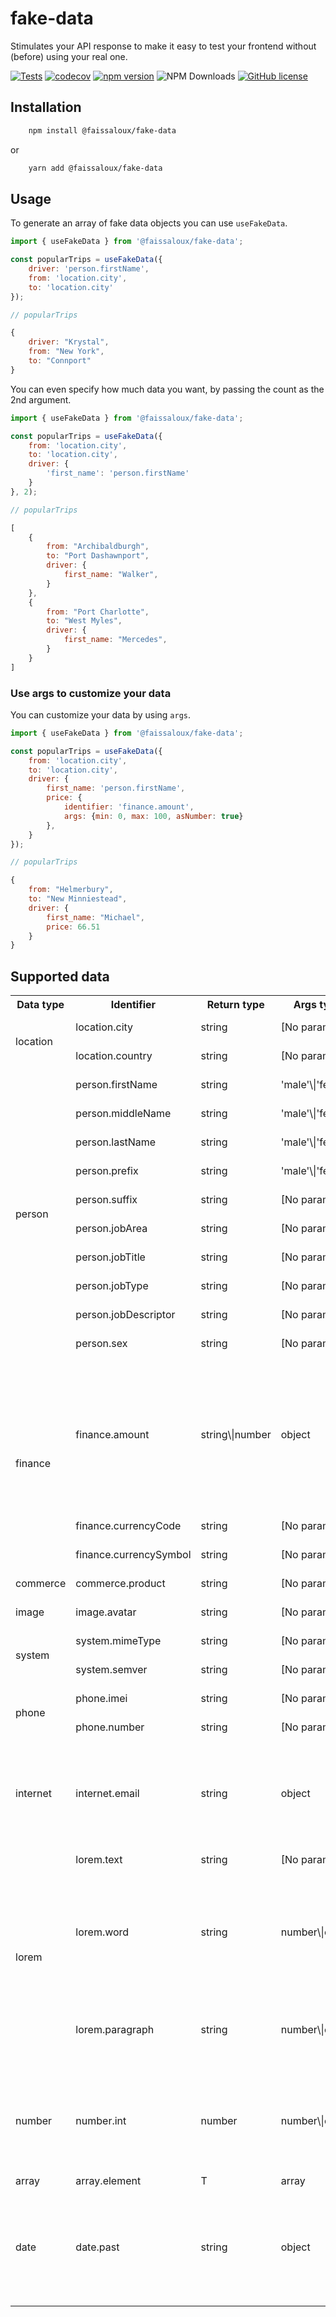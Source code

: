 # fake-data

Stimulates your API response to make it easy to test your frontend without (before) using your real one.

[![Tests](https://github.com/faissaloux/fake-data/actions/workflows/test.yml/badge.svg)](https://github.com/faissaloux/fake-data/actions/workflows/test.yml) [![codecov](https://codecov.io/gh/faissaloux/fake-data/graph/badge.svg)](https://codecov.io/gh/faissaloux/fake-data) [![npm version](https://badge.fury.io/js/@faissaloux%2Ffake-data.svg)](https://badge.fury.io/js/@faissaloux%2Ffake-data) ![NPM Downloads](https://img.shields.io/npm/d18m/%40faissaloux%2Ffake-data) [![GitHub license](https://img.shields.io/badge/license-MIT-blue.svg)](https://github.com/faissaloux/fake-data/blob/main/LICENSE)

## Installation

```bash
    npm install @faissaloux/fake-data
```
or
```bash
    yarn add @faissaloux/fake-data
```

## Usage

To generate an array of fake data objects you can use `useFakeData`.
```js
import { useFakeData } from '@faissaloux/fake-data';

const popularTrips = useFakeData({
    driver: 'person.firstName',
    from: 'location.city',
    to: 'location.city'
});
```

```js
// popularTrips

{
    driver: "Krystal",
    from: "New York",
    to: "Connport"
}
```

You can even specify how much data you want, by passing the count as the 2nd argument.
```js
import { useFakeData } from '@faissaloux/fake-data';

const popularTrips = useFakeData({
    from: 'location.city',
    to: 'location.city',
    driver: {
        'first_name': 'person.firstName'
    }
}, 2);
```

```js
// popularTrips

[
    {
        from: "Archibaldburgh",
        to: "Port Dashawnport",
        driver: {
            first_name: "Walker",
        }
    },
    {
        from: "Port Charlotte",
        to: "West Myles",
        driver: {
            first_name: "Mercedes",
        }
    }
]
```

### Use args to customize your data
You can customize your data by using `args`.

```js
import { useFakeData } from '@faissaloux/fake-data';

const popularTrips = useFakeData({
    from: 'location.city',
    to: 'location.city',
    driver: {
        first_name: 'person.firstName',
        price: {
            identifier: 'finance.amount',
            args: {min: 0, max: 100, asNumber: true}
        },
    }
});
```

```js
// popularTrips

{
    from: "Helmerbury",
    to: "New Minniestead",
    driver: {
        first_name: "Michael",
        price: 66.51
    }
}
```

## Supported data
<table>
<tr>
    <th>Data type</th>
    <th>Identifier</th>
    <th>Return type</th>
    <th>Args type</th>
    <th>Options</th>
</tr>
<tr>
    <td rowspan='2'>location</td>
    <td>location.city</td>
    <td>string</td>
    <td>[No params]</td>
    <td>[No params]</td>
</tr>
<tr>
    <td>location.country</td>
    <td>string</td>
    <td>[No params]</td>
    <td>[No params]</td>
</tr>
<tr>
    <td rowspan='10'>person</td>
    <td>person.firstName</td>
    <td>string</td>
    <td>'male'\|'female'</td>
    <td>'male' or 'female'</td>
</tr>
<tr>
    <td>person.middleName</td>
    <td>string</td>
    <td>'male'\|'female'</td>
    <td>'male' or 'female'</td>
</tr>
<tr>
    <td>person.lastName</td>
    <td>string</td>
    <td>'male'\|'female'</td>
    <td>'male' or 'female'</td>
</tr>
<tr>
    <td>person.prefix</td>
    <td>string</td>
    <td>'male'\|'female'</td>
    <td>'male' or 'female'</td>
</tr>
<tr>
    <td>person.suffix</td>
    <td>string</td>
    <td>[No params]</td>
    <td>[No params]</td>
</tr>
<tr>
    <td>person.jobArea</td>
    <td>string</td>
    <td>[No params]</td>
    <td>[No params]</td>
</tr>
<tr>
    <td>person.jobTitle</td>
    <td>string</td>
    <td>[No params]</td>
    <td>[No params]</td>
</tr>
<tr>
    <td>person.jobType</td>
    <td>string</td>
    <td>[No params]</td>
    <td>[No params]</td>
</tr>
<tr>
    <td>person.jobDescriptor</td>
    <td>string</td>
    <td>[No params]</td>
    <td>[No params]</td>
</tr>
<tr>
    <td>person.sex</td>
    <td>string</td>
    <td>[No params]</td>
    <td>[No params]</td>
</tr>
<tr>
    <td rowspan='3'>finance</td>
    <td>finance.amount</td>
    <td>string\|number</td>
    <td>object</td>
    <td>{<br>
        min?: number,<br>
        max?: number,<br>
        dec?: number,<br>
        symbol: string,<br>
        asNumber?: boolean<br>
        }
    </td>
</tr>
<tr>
    <td>finance.currencyCode</td>
    <td>string</td>
    <td>[No params]</td>
    <td>[No params]</td>
</tr>
<tr>
    <td>finance.currencySymbol</td>
    <td>string</td>
    <td>[No params]</td>
    <td>[No params]</td>
</tr>
<tr>
    <td rowspan='1'>commerce</td>
    <td>commerce.product</td>
    <td>string</td>
    <td>[No params]</td>
    <td>[No params]</td>
</tr>
<tr>
    <td rowspan='1'>image</td>
    <td>image.avatar</td>
    <td>string</td>
    <td>[No params]</td>
    <td>[No params]</td>
</tr>
<tr>
    <td rowspan='2'>system</td>
    <td>system.mimeType</td>
    <td>string</td>
    <td>[No params]</td>
    <td>[No params]</td>
</tr>
<tr>
    <td>system.semver</td>
    <td>string</td>
    <td>[No params]</td>
    <td>[No params]</td>
</tr>
<tr>
    <td rowspan='2'>phone</td>
    <td>phone.imei</td>
    <td>string</td>
    <td>[No params]</td>
    <td>[No params]</td>
</tr>
<tr>
    <td>phone.number</td>
    <td>string</td>
    <td>[No params]</td>
    <td>[No params]</td>
</tr>
<tr>
    <td rowspan='1'>internet</td>
    <td>internet.email</td>
    <td>string</td>
    <td>object</td>
    <td>{<br>
        firstName?: string,<br>
        lastName?: string,<br>
        provider?: string<br>
        }
    </td>
</tr>
<tr>
    <td rowspan='3'>lorem</td>
    <td>lorem.text</td>
    <td>string</td>
    <td>[No params]</td>
    <td>[No params]</td>
</tr>
<tr>
    <td>lorem.word</td>
    <td>string</td>
    <td>number\|object</td>
    <td>number or {<br>
        length?: number or {<br>
        min: number,<br>
        max: number<br>
        }<br>
        }
    </td>
</tr>
<tr>
    <td>lorem.paragraph</td>
    <td>string</td>
    <td>number\|object</td>
    <td>number or {<br>
        min: number,<br>
        max: number<br>
        }
    </td>
</tr>
<tr>
    <td rowspan='1'>number</td>
    <td>number.int</td>
    <td>number</td>
    <td>number\|object</td>
    <td>number or {<br>
        min?: number,<br>
        max?: number,<br>
        multipleOf?: number<br>
        }
    </td>
</tr>
<tr>
    <td rowspan='1'>array</td>
    <td>array.element</td>
    <td>T</td>
    <td>array<T></td>
    <td>array<T></td>
</tr>
<tr>
    <td rowspan='1'>date</td>
    <td>date.past</td>
    <td>string</td>
    <td>object</td>
    <td>{<br>
        years?: number,<br>
        refDate?: string | number,<br>
        separator: string<br>
        }
    </td>
</tr>
</table>
